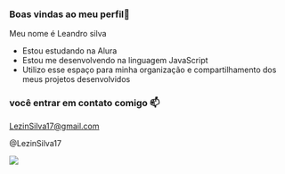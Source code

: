 ### Boas vindas ao meu perfil🎩

Meu nome é Leandro silva

- Estou estudando na Alura
- Estou me desenvolvendo na linguagem JavaScript
- Utilizo esse espaço para minha organização e compartilhamento dos meus projetos desenvolvidos

### você entrar em contato comigo 📫

LezinSilva17@gmail.com

@LezinSilva17

![](https://media.tenor.com/wOJwgMFz2nIAAAAM/calleri-jocalleri.gif)
